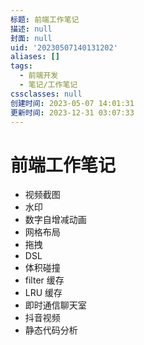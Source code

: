 ```yaml
---
标题: 前端工作笔记
描述: null
封面: null
uid: '20230507140131202'
aliases: []
tags:
  - 前端开发
  - 笔记/工作笔记
cssclasses: null
创建时间: 2023-05-07 14:01:31
更新时间: 2023-12-31 03:07:33
---
```


# 前端工作笔记

- 视频截图
- 水印
- 数字自增减动画
- 网格布局
- 拖拽
- DSL
- 体积碰撞
- filter 缓存
- LRU 缓存
- 即时通信聊天室
- 抖音视频
- 静态代码分析
